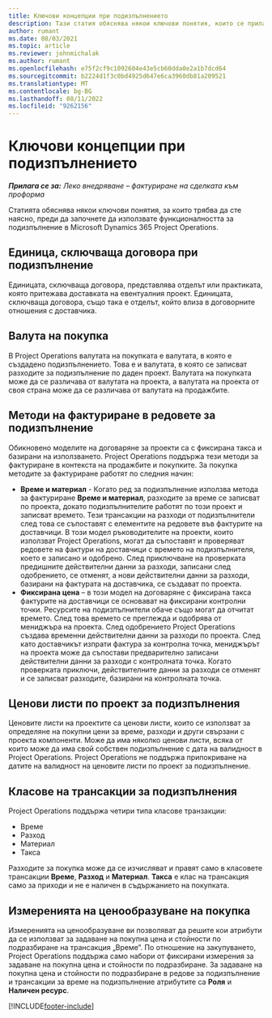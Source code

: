 ```yaml
---
title: Ключови концепции при подизпълнението
description: Тази статия обяснява някои ключови понятия, които се прилагат за подизпълнители в Microsoft Dynamics 365 Project Operations.
author: rumant
ms.date: 08/03/2021
ms.topic: article
ms.reviewer: johnmichalak
ms.author: rumant
ms.openlocfilehash: e75f2cf9c1092604e43e5cb60dda0e2a1b7dcd64
ms.sourcegitcommit: b2224d1f3c0bd4925d647e6ca3960db81a209521
ms.translationtype: MT
ms.contentlocale: bg-BG
ms.lasthandoff: 08/11/2022
ms.locfileid: "9262156"
---
```

# <a name="key-concepts-in-subcontracting"></a>Ключови концепции при подизпълнението


_**Прилага се за:** Леко внедряване – фактуриране на сделката към проформа_

Статията обяснява някои ключови понятия, за които трябва да сте наясно, преди да започнете да използвате функционалността за подизпълнение в Microsoft Dynamics 365 Project Operations.

## <a name="contracting-unit-on-the-subcontract"></a>Единица, сключваща договора при подизпълнение

Единицата, сключваща договора, представлява отделът или практиката, която притежава доставката на евентуалния проект. Единицата, сключваща договора, също така е отделът, който влиза в договорните отношения с доставчика.

## <a name="purchase-currency"></a>Валута на покупка

В Project Operations валутата на покупката е валутата, в която е създадено подизпълнението. Това е и валутата, в която се записват разходите за подизпълнение по даден проект. Валутата на покупката може да се различава от валутата на проекта, а валутата на проекта от своя страна може да се различава от валутата на продажбите.

## <a name="billing-methods-on-subcontract-lines"></a>Методи на фактуриране в редовете за подизпълнение

Обикновено моделите на договаряне за проекти са с фиксирана такса и базирани на използването. Project Operations поддържа тези методи за фактуриране в контекста на продажбите и покупките. За покупка методите за фактуриране работят по следния начин:

- **Време и материал** - Когато ред за подизпълнение използва метода за фактуриране **Време и материал**, разходите за време се записват по проекта, докато подизпълнителите работят по този проект и записват времето. Тези трансакции на разходи от подизпълнители след това се съпоставят с елементите на редовете във фактурите на доставчици. В този модел ръководителите на проекти, които използват Project Operations, могат да съпоставят и проверяват редовете на фактури на доставчици с времето на подизпълнителя, което е записано и одобрено. След приключване на проверката предишните действителни данни за разходи, записани след одобрението, се отменят, а нови действителни данни за разходи, базирани на фактурата на доставчика, се създават по проекта.
- **Фиксирана цена** – в този модел на договаряне с фиксирана такса фактурите на доставчици се основават на фиксирани контролни точки. Ресурсите на подизпълнители обаче също могат да отчитат времето. След това времето се преглежда и одобрява от мениджъра на проекта. След одобрението Project Operations създава временни действителни данни за разходи по проекта. След като доставчикът изпрати фактура за контролна точка, мениджърът на проекта може да съпостави предварително записани действителни данни за разходи с контролната точка. Когато проверката приключи, действителните данни за разходи се отменят и се записват разходите, базирани на контролната точка.

## <a name="project-price-lists-on-subcontracts"></a>Ценови листи по проект за подизпълнения

Ценовите листи на проектите са ценови листи, които се използват за определяне на покупни цени за време, разходи и други свързани с проекта компоненти. Може да има няколко ценови листи, всяка от които може да има свой собствен подизпълнение с дата на валидност в Project Operations. Project Operations не поддържа припокриване на датите на валидност на ценовите листи по проект за подизпълнение.

## <a name="transaction-classes-on-subcontracts"></a>Класове на трансакции за подизпълнения

Project Operations поддържа четири типа класове транзакции:

- Време
- Разход
- Материал
- Такса

Разходите за покупка може да се изчисляват и правят само в класовете трансакции **Време**, **Разход** и **Материал**. **Такса** е клас на трансакция само за приходи и не е наличен в съдържанието на покупката.

## <a name="purchase-pricing-dimensions"></a>Измеренията на ценообразуване на покупка

Измеренията на ценообразуване ви позволяват да решите кои атрибути да се използват за задаване на покупна цена и стойности по подразбиране на трансакция „Време”. По отношение на закупуването, Project Operations поддържа само набори от фиксирани измерения за задаване на покупна цена и стойности по подразбиране. За задаване на покупна цена и стойности по подразбиране в редове за подизпълнение и трансакции за време на подизпълнение атрибутите са **Роля** и **Наличен ресурс**.

[!INCLUDE[footer-include](../../includes/footer-banner.md)]
